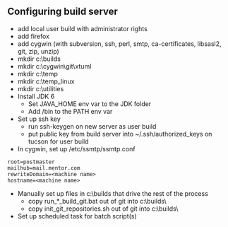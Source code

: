 Configuring build server
-------------------------
- add local user build with administrator rights
- add firefox
- add cygwin (with subversion, ssh, perl, smtp, ca-certificates, libsasl2, git, zip, unzip)
- mkdir c:\builds
- mkdir c:\cygwin\git\xtuml
- mkdir c:\temp
- mkdir c:\temp_linux
- mkdir c:\utilities
- Install JDK 6
  - Set JAVA_HOME env var to the JDK folder
  - Add <JDK path>/bin to the PATH env var
- Set up ssh key
  - run ssh-keygen on new server as user build
  - put public key from build server into ~/.ssh/authorized_keys on tucson for user build
- In cygwin, set up /etc/ssmtp/ssmtp.conf
```
root=postmaster
mailhub=mail.mentor.com
rewriteDomain=<machine name>
hostname=<machine name>
```
- Manually set up files in c:\builds that drive the rest of the process
  - copy run_*_build_git.bat out of git into c:\builds\
  - copy init_git_repositories.sh out of git into c:\builds\
- Set up scheduled task for batch script(s)

